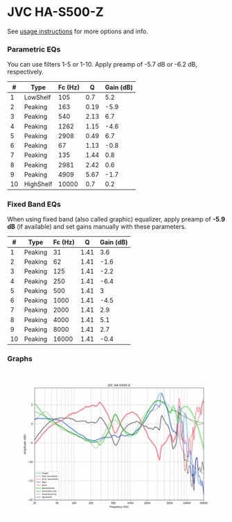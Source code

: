 # JVC HA-S500-Z
See [usage instructions](https://github.com/jaakkopasanen/AutoEq#usage) for more options and info.

### Parametric EQs
You can use filters 1-5 or 1-10. Apply preamp of -5.7 dB or -6.2 dB, respectively.

|   # | Type      |   Fc (Hz) |    Q |   Gain (dB) |
|-----|-----------|-----------|------|-------------|
|   1 | LowShelf  |       105 | 0.7  |         5.2 |
|   2 | Peaking   |       163 | 0.19 |        -5.9 |
|   3 | Peaking   |       540 | 2.13 |         6.7 |
|   4 | Peaking   |      1262 | 1.15 |        -4.6 |
|   5 | Peaking   |      2908 | 0.49 |         6.7 |
|   6 | Peaking   |        67 | 1.13 |        -0.8 |
|   7 | Peaking   |       135 | 1.44 |         0.8 |
|   8 | Peaking   |      2981 | 2.42 |         0.6 |
|   9 | Peaking   |      4909 | 5.67 |        -1.7 |
|  10 | HighShelf |     10000 | 0.7  |         0.2 |

### Fixed Band EQs
When using fixed band (also called graphic) equalizer, apply preamp of **-5.9 dB** (if available) and set gains manually with these parameters.

|   # | Type    |   Fc (Hz) |    Q |   Gain (dB) |
|-----|---------|-----------|------|-------------|
|   1 | Peaking |        31 | 1.41 |         3.6 |
|   2 | Peaking |        62 | 1.41 |        -1.6 |
|   3 | Peaking |       125 | 1.41 |        -2.2 |
|   4 | Peaking |       250 | 1.41 |        -6.4 |
|   5 | Peaking |       500 | 1.41 |         3   |
|   6 | Peaking |      1000 | 1.41 |        -4.5 |
|   7 | Peaking |      2000 | 1.41 |         2.9 |
|   8 | Peaking |      4000 | 1.41 |         5.1 |
|   9 | Peaking |      8000 | 1.41 |         2.7 |
|  10 | Peaking |     16000 | 1.41 |        -0.4 |

### Graphs
![](./JVC%20HA-S500-Z.png)
